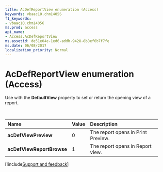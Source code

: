 ```yaml
---
title: AcDefReportView enumeration (Access)
keywords: vbaac10.chm14056
f1_keywords:
- vbaac10.chm14056
ms.prod: access
api_name:
- Access.AcDefReportView
ms.assetid: de51e04e-1ed6-addb-9428-8b8ef6b7f7fe
ms.date: 06/08/2017
localization_priority: Normal
---
```



# AcDefReportView enumeration (Access)

Use with the **DefaultView** property to set or return the opening view of a report.

<br/>

|Name|Value|Description|
|:-----|:-----|:-----|
|**acDefViewPreview**|0|The report opens in Print Preview.|
|**acDefViewReportBrowse**|1|The report opens in Report view.|

[!include[Support and feedback](~/includes/feedback-boilerplate.md)]